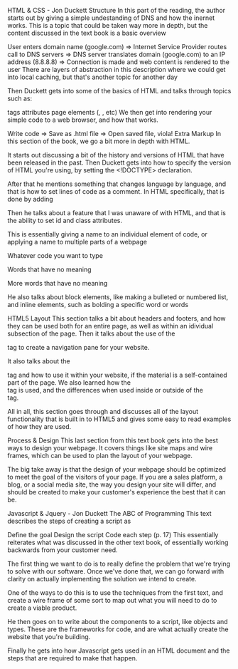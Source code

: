 HTML & CSS - Jon Duckett 
Structure
In this part of the reading, the author starts out by giving a simple undestanding of DNS and how the inernet works. This is a topic that could be taken way more in depth, but the content discussed in the text book is a basic overview

User enters domain name (google.com) => Internet Service Provider routes call to DNS servers => DNS server translates domain (google.com) to an IP address (8.8.8.8) => Connection is made and web content is rendered to the user
There are layers of abstraction in this description where we could get into local caching, but that's another topic for another day

Then Duckett gets into some of the basics of HTML and talks through topics such as:

tags
attributes
page elements (, , etc)
We then get into rendering your simple code to a web browser, and how that works.

Write code => Save as .html file => Open saved file, viola!
Extra Markup
In this section of the book, we go a bit more in depth with HTML.

It starts out discussing a bit of the history and versions of HTML that have been released in the past. Then Duckett gets into how to specify the version of HTML you're using, by setting the <!DOCTYPE> declaration.

After that he mentions something that changes language by language, and that is how to set lines of code as a comment. In HTML specifically, that is done by adding

<!-- -->
Then he talks about a feature that I was unaware of with HTML, and that is the ability to set id and class attributes.

This is essentially giving a name to an individual element of code, or applying a name to multiple parts of a webpage

<p id="watermelon"> Whatever code you want to type </p>
<p class="superfluous"> Words that have no meaning </p>
<p class="superfluous"> More words that have no meaning </p>
He also talks about block elements, like making a bulleted or numbered list, and inline elements, such as bolding a specific word or words

HTML5 Layout
This section talks a bit about headers and footers, and how they can be used both for an entire page, as well as within an idividual subsection of the page. Then it talks about the use of the <nav> tag to create a navigation pane for your website.

It also talks about the <article> tag and how to use it within your website, if the material is a self-contained part of the page. We also learned how the <aside> tag is used, and the differences when used inside or outside of the <article> tag.

All in all, this section goes through and discusses all of the layout functionality that is built in to HTML5 and gives some easy to read examples of how they are used.

Process & Design
This last section from this text book gets into the best ways to design your webpage. It covers things like site maps and wire frames, which can be used to plan the layout of your webpage.

The big take away is that the design of your webpage should be optimized to meet the goal of the visitors of your page. If you are a sales platform, a blog, or a social media site, the way you design your site will differ, and should be created to make your customer's experience the best that it can be.

Javascript & Jquery - Jon Duckett
The ABC of Programming
This text describes the steps of creating a script as

Define the goal
Design the script
Code each step (p. 17)
This essentially reiterates what was discussed in the other text book, of essentially working backwards from your customer need.

The first thing we want to do is to really define the problem that we're trying to solve with our software. Once we've done that, we can go forward with clarity on actually implementing the solution we intend to create.

One of the ways to do this is to use the techniques from the first text, and create a wire frame of some sort to map out what you will need to do to create a viable product.

He then goes on to write about the components to a script, like objects and types. These are the frameworks for code, and are what actually create the website that you're building.

Finally he gets into how Javascript gets used in an HTML document and the steps that are required to make that happen.
